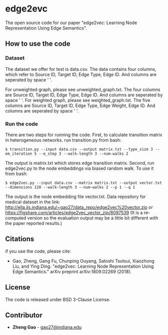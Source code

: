# edge2evc
The open source code for our paper "edge2vec: Learning Node Representation Using Edge Semantics".

## How to use the code

### Dataset
The dataset we offer for test is data.csv. The data contains four columns, which refer to Source ID, Target ID, Edge Type, Edge ID. And columns are seperated by space ' '.

For unweighted graph, please see unweighted_graph.txt. The four columns are Source ID, Target ID, Edge Type, Edge ID. And columns are seperated by space ' '. For weighted graph, please see weighted_graph.txt. The five columns are Source ID, Target ID, Edge Type, Edge Weight, Edge ID. And columns are seperated by space ' '.

### Run the code
There are two steps for running the code. 
First, to calculate transition matrix in heterogeneous networks. run transition.py from bash:

```
$ transition.py --input data.csv --output matrix.txt --type_size 3 --em_iteration 5 --e_step 3 --walk-length 3 --num-walks 2
```

The output is matrix.txt which stores edge transition matrix.
Second, run edge2vec.py to the node embeddings via biased random walk. To use it from bash:

```
$ edge2vec.py --input data.csv --matrix matrix.txt --output vector.txt --dimensions 128 --walk-length 3 --num-walks 2 --p 1 --q 1
```

The output is the node embedding file vector.txt.
Data repository for medical dataset in the link: http://ella.ils.indiana.edu/~gao27/data_repo/edge2vec%20vector.zip or https://figshare.com/articles/edge2vec_vector_zip/8097539 (It is a re-computed version so the evaluation output may be a little bit different with the paper reported results.)
## Citations

if you use the code, please cite:

- Gao, Zheng, Gang Fu, Chunping Ouyang, Satoshi Tsutsui, Xiaozhong Liu, and Ying Ding. "edge2vec: Learning Node Representation Using Edge Semantics." arXiv preprint arXiv:1809.02269 (2018).

## License
The code is released under BSD 3-Clause License. 


## Contributor

* **Zheng Gao** - [gao27@indiana.edu](gao27@indiana.edu) <br />


